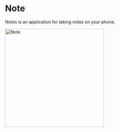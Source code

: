 # Note
Notes is an application for taking notes on your phone.


<img width="324" alt="Note" src="https://user-images.githubusercontent.com/85553152/138837480-44e7c813-280e-4494-a640-ca11df562de8.png">
